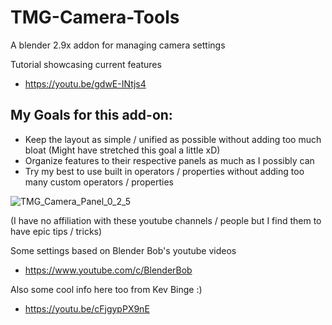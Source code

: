 # TMG-Camera-Tools
A blender 2.9x addon for managing camera settings

Tutorial showcasing current features
* https://youtu.be/gdwE-INtjs4

## My Goals for this add-on:
* Keep the layout as simple / unified as possible without adding too much bloat (Might have stretched this goal a little xD)
* Organize features to their respective panels as much as I possibly can
* Try my best to use built in operators / properties without adding too many custom operators / properties

![TMG_Camera_Panel_0_2_5](https://user-images.githubusercontent.com/11281480/141370871-fb1486a2-aebd-4da0-8d16-c0539e6c2d27.png)

(I have no affiliation with these youtube channels / people but I find them to have epic tips / tricks)

Some settings based on Blender Bob's youtube videos
* https://www.youtube.com/c/BlenderBob

Also some cool info here too from Kev Binge :)
* https://youtu.be/cFjgypPX9nE
